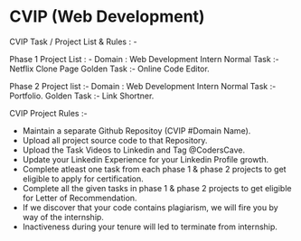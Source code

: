# CVIP (Web Development)
CVIP Task / Project List & Rules : -

Phase 1 Project List : -
Domain : Web Development Intern
Normal Task :-
Netflix Clone Page
Golden Task :-
Online Code Editor.

Phase 2 Project list :-
Domain : Web Development Intern
Normal Task :-
Portfolio.
Golden Task :-
Link Shortner.

CVIP Project Rules :-
* Maintain a separate Github Repositoy (CVIP #Domain Name).
* Upload all project source code to that Repository.
* Upload the Task Videos to Linkedin and Tag @CodersCave.
* Update your Linkedin Experience for your Linkedin Profile growth.
* Complete atleast one task from each phase 1 & phase 2 projects to get eligible to apply for certification.
* Complete all the given tasks in phase 1 & phase 2 projects to get eligible for Letter of Recommendation.
* If we discover that your code contains plagiarism, we will fire you by way of the internship.
* Inactiveness during your tenure will led to terminate from internship.
